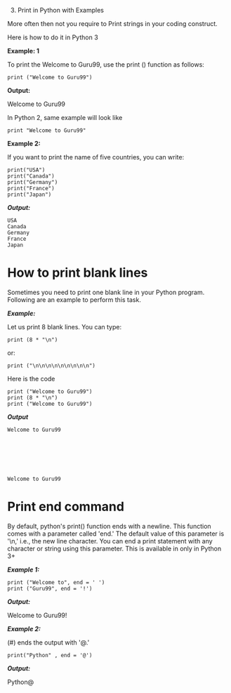 003. Print in Python with Examples

More often then not you require to Print strings in your coding construct.

Here is how to do it in Python 3

**Example: 1**

To print the Welcome to Guru99, use the print () function as follows:
```
print ("Welcome to Guru99")
```
**Output:**

Welcome to Guru99

In Python 2, same example will look like

```
print "Welcome to Guru99"
```
**Example 2:**

If you want to print the name of five countries, you can write:

```
print("USA")
print("Canada")
print("Germany")
print("France")
print("Japan")
```
***Output:***

```
USA
Canada
Germany
France
Japan
```
# How to print blank lines
Sometimes you need to print one blank line in your Python program. Following are an example to perform this task.

***Example:***

Let us print 8 blank lines. You can type:
```
print (8 * "\n")
```
or:
```
print ("\n\n\n\n\n\n\n\n\n")
```
Here is the code
```
print ("Welcome to Guru99")
print (8 * "\n")
print ("Welcome to Guru99")
```
***Output***
```
Welcome to Guru99







Welcome to Guru99
```
# Print end command
By default, python's print() function ends with a newline. This function comes with a parameter called 'end.' The default value of this parameter is '\n,' i.e., the new line character. You can end a print statement with any character or string using this parameter. This is available in only in Python 3+

***Example 1:***
```
print ("Welcome to", end = ' ') 
print ("Guru99", end = '!')
```
***Output:***

Welcome to Guru99!

***Example 2:***

 (#) ends the output with '@.'
```
print("Python" , end = '@')
```
***Output:***

Python@

